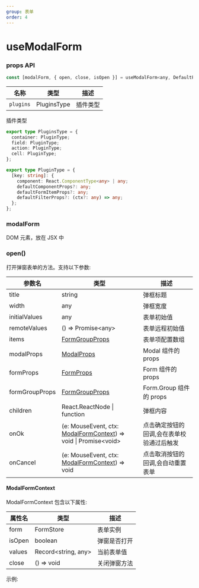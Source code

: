 ```yaml
---
group: 表单
order: 4
---
```


# useModalForm

<code src="./usemodalform-demo.tsx" ></code>

### props API

```jsx | pure
const [modalForm, { open, close, isOpen }] = useModalForm<any, DefaultPluginsType>(props);
```

| 名称      | 类型        | 描述     |
| --------- | ----------- | -------- |
| `plugins` | PluginsType | 插件类型 |

插件类型

```typescript
export type PluginsType = {
  container: PluginType;
  field: PluginType;
  action: PluginType;
  cell: PluginType;
};

export type PluginType = {
  [key: string]: {
    component: React.ComponentType<any> | any;
    defaultComponentProps?: any;
    defaultFormItemProps?: any;
    defaultFilterProps?: (ctx?: any) => any;
  };
};
```

### modalForm

DOM 元素，放在 JSX 中

### open()

打开弹窗表单的方法。支持以下参数:

| 参数名         | 类型                                                                                                       | 描述                                      |
| -------------- | ---------------------------------------------------------------------------------------------------------- | ----------------------------------------- |
| title          | string                                                                                                     | 弹框标题                                  |
| width          | any                                                                                                        | 弹框宽度                                  |
| initialValues  | any                                                                                                        | 表单初始值                                |
| remoteValues   | () => Promise\<any\>                                                                                       | 表单远程初始值                            |
| items          | [FormGroupProps](/form/group)                                                                              | 表单项配置数组                            |
| modalProps     | [ModalProps](https://4x.ant.design/components/modal-cn/#API)                                               | Modal 组件的 props                        |
| formProps      | [FormProps](/form/form#api)                                                                                | Form 组件的 props                         |
| formGroupProps | [FormGroupProps](/form/group#api)                                                                          | Form.Group 组件的 props                   |
| children       | React.ReactNode \| function                                                                                | 弹框内容                                  |
| onOk           | (e: MouseEvent, ctx: [ModalFormContext](/form/use-modal-form#modalformcontext)) => void \| Promise\<void\> | 点击确定按钮的回调,会在表单校验通过后触发 |
| onCancel       | (e: MouseEvent, ctx: [ModalFormContext](/form/use-modal-form#modalformcontext)) => void                    | 点击取消按钮的回调,会自动重置表单         |

#### ModalFormContext

ModalFormContext 包含以下属性:

| 属性名 | 类型                  | 描述         |
| ------ | --------------------- | ------------ |
| form   | FormStore             | 表单实例     |
| isOpen | boolean               | 弹窗是否打开 |
| values | Record\<string, any\> | 当前表单值   |
| close  | () => void            | 关闭弹窗方法 |

示例:
